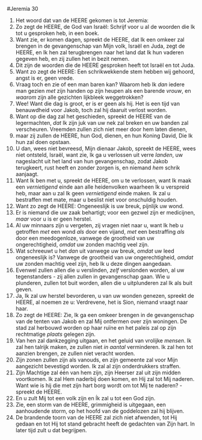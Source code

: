 #Jeremia 30
1. Het woord dat van de HEERE gekomen is tot Jeremia:
2. Zo zegt de HEERE, de God van Israël: Schrijf voor u al de woorden die Ik tot u gesproken heb, in een boek.
3. Want zie, er komen dagen, spreekt de HEERE, dat Ik een omkeer zal brengen in de gevangenschap van Mijn volk, Israël en Juda, zegt de HEERE, en Ik hen zal terugbrengen naar het land dat Ik hun vaderen gegeven heb, en zij zullen het in bezit nemen.
4. Dit zijn de woorden die de HEERE gesproken heeft tot Israël en tot Juda.
5. Want zo zegt de HEERE: Een schrikwekkende stem hebben wij gehoord, angst is er, geen vrede. 
6. Vraag toch en zie of een man baren kan? Waarom heb Ik *dan* iedere man gezien *met* zijn handen op zijn heupen als een barende *vrouw*, en *waarom* zijn alle gezichten lijkbleek weggetrokken? 
7. Wee! Want die dag is groot, er is er geen als hij. Het is een tijd van benauwdheid voor Jakob, toch zal hij daaruit verlost worden.
8. Want op die dag zal het geschieden, spreekt de HEERE van de legermachten, *dat* Ik zijn juk van uw nek zal breken en uw banden zal verscheuren. Vreemden zullen zich niet meer door hem laten dienen,
9. maar zij zullen de HEERE, hun God, dienen, en hun Koning David, Die Ik hun zal doen opstaan. 
10. U dan, wees niet bevreesd, Mijn dienaar Jakob, spreekt de HEERE, wees niet ontsteld, Israël, want zie, Ik ga u verlossen uit verre *landen*, uw nageslacht uit het land van hun gevangenschap, zodat Jakob terugkeert, rust heeft en zonder zorgen is, en niemand *hem* schrik aanjaagt. 
11. Want Ik ben met u, spreekt de HEERE, om u te verlossen, want Ik maak een *vernietigend* einde aan alle heidenvolken waarheen Ik u verspreid heb, maar aan u zal Ik geen *vernietigend* einde maken. Ik zal u bestraffen met mate, maar u beslist niet voor onschuldig houden. 
12. Want zo zegt de HEERE: Ongeneeslijk is uw breuk, pijnlijk uw wond. 
13. Er is niemand die uw zaak behartigt; voor een gezwel zijn er medicijnen, *maar* voor u is er geen herstel. 
14. Al uw minnaars zijn u vergeten, zij vragen niet naar u, want Ik heb u getroffen *met* een wond *als* door een vijand, *met* een bestraffing *als* door een meedogenloze, vanwege de grootheid van uw ongerechtigheid, *omdat* uw zonden machtig veel zijn. 
15. Wat schreeuwt u het *dan* uit vanwege uw breuk, *omdat* uw leed ongeneeslijk is? Vanwege de grootheid van uw ongerechtigheid, *omdat* uw zonden machtig veel zijn, heb Ik u deze dingen aangedaan. 
16. Evenwel zullen allen die u verslinden, *zelf* verslonden worden, al uw tegenstanders - zij allen zullen in gevangenschap gaan. Wie u plunderen, zullen tot buit worden, allen die u uitplunderen zal Ik als buit geven. 
17. Ja, Ik zal uw herstel bevorderen, u van uw wonden genezen, spreekt de HEERE, al noemen ze u: Verdrevene, het is Sion, niemand vraagt naar haar. 
18. Zo zegt de HEERE: Zie, Ik ga een omkeer brengen in de gevangenschap van de tenten van Jakob en zal Mij ontfermen over zijn woningen. De stad zal herbouwd worden op haar ruïne en het paleis zal op zijn rechtmatige *plaats* gelegen zijn. 
19. Van hen zal dankzegging uitgaan, en het geluid van vrolijke *mensen*. Ik zal hen talrijk maken, ze zullen niet *in aantal* verminderen. Ik zal hen tot aanzien brengen, ze zullen niet veracht worden. 
20. Zijn zonen zullen zijn als vanouds, en zijn gemeente zal voor Mijn aangezicht bevestigd worden. Ik zal al zijn onderdrukkers straffen. 
21. Zijn Machtige zal één van hem zijn, zijn Heerser zal uit zijn midden voortkomen. Ik zal Hem naderbij doen komen, en Hij zal tot Mij naderen. Want wie is hij die met zijn hart borg wordt om tot Mij te naderen? - spreekt de HEERE. 
22. En u zult Mij tot een volk zijn en Ík zal u tot een God zijn. 
23. Zie, een storm van de HEERE, grimmigheid is uitgegaan, een aanhoudende storm, op het hoofd van de goddelozen zal hij blijven. 
24. De brandende toorn van de HEERE zal zich niet afwenden, tot Hij gedaan en tot Hij tot stand gebracht heeft de gedachten van Zijn hart. In later tijd zult u dat begrijpen.
